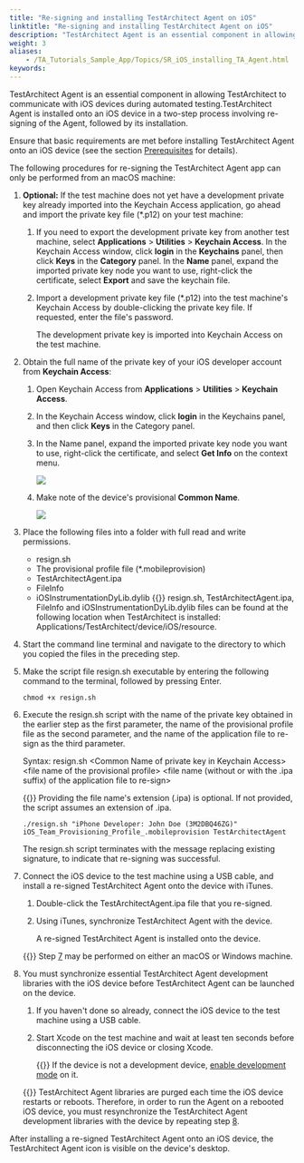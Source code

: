 ```yaml
--- 
title: "Re-signing and installing TestArchitect Agent on iOS"
linktitle: "Re-signing and installing TestArchitect Agent on iOS"
description: "TestArchitect Agent is an essential component in allowing TestArchitect to communicate with iOS devices during automated testing."
weight: 3
aliases: 
    - /TA_Tutorials_Sample_App/Topics/SR_iOS_installing_TA_Agent.html
keywords: 
---
```


TestArchitect Agent is an essential component in allowing TestArchitect to communicate with iOS devices during automated testing.TestArchitect Agent is installed onto an iOS device in a two-step process involving re-signing of the Agent, followed by its installation.

Ensure that basic requirements are met before installing TestArchitect Agent onto an iOS device \(see the section [Prerequisites](/user-guide/getting-started/sample-repository/car-rental-mobile/testing-car-rental-on-the-ios-platform/car-rental-ios-configuration/prerequisites) for details\).

The following procedures for re-signing the TestArchitect Agent app can only be performed from an macOS machine:

1.  **Optional:** If the test machine does not yet have a development private key already imported into the Keychain Access application, go ahead and import the private key file \(\*.p12\) on your test machine:

    1.  If you need to export the development private key from another test machine, select **Applications** \> **Utilities** \> **Keychain Access**. In the Keychain Access window, click **login** in the **Keychains** panel, then click **Keys** in the **Category** panel. In the **Name** panel, expand the imported private key node you want to use, right-click the certificate, select **Export** and save the keychain file.

    2.  Import a development private key file \(\*.p12\) into the test machine's Keychain Access by double-clicking the private key file. If requested, enter the file's password.

        The development private key is imported into Keychain Access on the test machine.

2.  Obtain the full name of the private key of your iOS developer account from **Keychain Access**:

    1.  Open Keychain Access from **Applications** \> **Utilities** \> **Keychain Access**.

    2.  In the Keychain Access window, click **login** in the Keychains panel, and then click **Keys** in the Category panel.

    3.  In the Name panel, expand the imported private key node you want to use, right-click the certificate, and select **Get Info** on the context menu.

        ![](/images/iOS/Images/iOS_get_key_info.png)

    4.  Make note of the device's provisional **Common Name**.

        ![](/images/iOS/Images/iOS_get_key_common_name.png)

3.  Place the following files into a folder with full read and write permissions.

    -   resign.sh
    -   The provisional profile file \(\*.mobileprovision\)
    -   TestArchitectAgent.ipa
    -   FileInfo
    -   iOSInstrumentationDyLib.dylib
    {{<note>}} resign.sh, TestArchitectAgent.ipa, FileInfo and iOSInstrumentationDyLib.dylib files can be found at the following location when TestArchitect is installed: Applications/TestArchitect/device/iOS/resource.

4.  Start the command line terminal and navigate to the directory to which you copied the files in the preceding step.

5.  Make the script file resign.sh executable by entering the following command to the terminal, followed by pressing Enter.

    `chmod +x resign.sh`

6.  Execute the resign.sh script with the name of the private key obtained in the earlier step as the first parameter, the name of the provisional profile file as the second parameter, and the name of the application file to re-sign as the third parameter.

    Syntax: resign.sh <Common Name of private key in Keychain Access\> <file name of the provisional profile\> <file name \(without or with the .ipa suffix\) of the application file to re-sign\>

    {{<note>}} Providing the file name's extension \(.ipa\) is optional. If not provided, the script assumes an extension of .ipa.

    `./resign.sh "iPhone Developer: John Doe (3M2DBQ46ZG)" iOS_Team_Provisioning_Profile_.mobileprovision TestArchitectAgent`

    The resign.sh script terminates with the message replacing existing signature, to indicate that re-signing was successful.

7.  Connect the iOS device to the test machine using a USB cable, and install a re-signed TestArchitect Agent onto the device with iTunes.

    1.  Double-click the TestArchitectAgent.ipa file that you re-signed.

    2.  Using iTunes, synchronize TestArchitect Agent with the device.

        A re-signed TestArchitect Agent is installed onto the device.

    {{<tip>}} Step [7](/automation-guide/application-testing/mobile-testing/testing-mobile-applications/ios-automation/setting-up-the-ios-test-environment/setting-up-ios-automation/re-signing-and-installing-testarchitect-agent#step_tww_zzq_kn) may be performed on either an macOS or Windows machine.

8.  You must synchronize essential TestArchitect Agent development libraries with the iOS device before TestArchitect Agent can be launched on the device.

    1.  If you haven't done so already, connect the iOS device to the test machine using a USB cable.

    2.  Start Xcode on the test machine and wait at least ten seconds before disconnecting the iOS device or closing Xcode.

        {{<note>}} If the device is not a development device, [enable development mode](/automation-guide/application-testing/mobile-testing/testing-mobile-applications/ios-automation/setting-up-the-ios-test-environment/setting-up-ios-automation/enabling-development-mode-on-ios-device) on it.

    {{<important>}} TestArchitect Agent libraries are purged each time the iOS device restarts or reboots. Therefore, in order to run the Agent on a rebooted iOS device, you must resynchronize the TestArchitect Agent development libraries with the device by repeating step [8](/automation-guide/application-testing/mobile-testing/testing-mobile-applications/ios-automation/setting-up-the-ios-test-environment/setting-up-ios-automation/re-signing-and-installing-testarchitect-agent#step_bmh_5rd_3n).


After installing a re-signed TestArchitect Agent onto an iOS device, the TestArchitect Agent icon is visible on the device's desktop.




